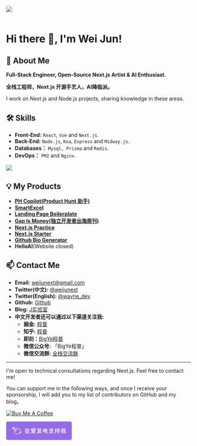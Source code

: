 <div style="overflow:hidden" class="weijunext">

<a href="https://github.com/weijunext/weijunext" style="max-width:50%;" >
  <img height="200" align="center" src="https://github-readme-stats.vercel.app/api?username=weijunext&count_private=true&theme=radical" />
</a>


</div>

<br/>

# Hi there 👋, I'm Wei Jun!

## 🚀 About Me
**Full-Stack Engineer, Open-Source Next.js Artist & AI Enthusiast.**

**全栈工程师，Next.js 开源手艺人，AI降临派。**

I work on Next.js and Node.js projects, sharing knowledge in these areas.

## 🛠 Skills
- **Front-End:** `React`, `Vue` and `Next.js`.
- **Back-End:** `Node.js`, `Koa`, `Express` and `Midway.js`.
- **Databases：** `Mysql`、`Prisma` and `Redis`.
- **DevOps：** `PM2` and `Nginx`.

<a href="https://github.com/weijunext/weijunext" style="max-width:50%;" >
  <img height="200" align="center" src="https://github-readme-stats-one-mu-82.vercel.app/api/top-langs/?username=weijunext&layout=compact&langs_count=8">
</a>

## 💡 My Products
- [**PH Copilot(Product Hunt 助手)**](https://PHCopilot.AI/)
- [**SmartExcel**](https://smartexcel.cc/)
- [**Landing Page Boilerplate**](https://landingpage.weijunext.com)
- [**Gap Is Money(独立开发者出海周刊)**](https://gapis.money/)
- [**Next.js Practice**](https://github.com/weijunext/nextjs-learn-demos)
- [**Next.js Starter**](https://starter.weijunext.com/)
- [**Github Bio Generator**](https://githubbio.com/)
- **HelloAI**(Website closed)

## 📫 Contact Me
- **Email:** [weijunext@gmail.com](mailto:weijunext@gmail.com)
- **Twitter(中文):** [@weijunext](https://twitter.com/weijunext)
- **Twitter(English):** [@wayne_dev](https://twitter.com/wayne_dev)
- **Github:** [Github](https://github.com/weijunext)  
- **Blog:** [J实验室](https://weijunext.com/)
- **中文开发者还可以通过以下渠道关注我:**
  - **掘金:** [程普](https://juejin.cn/user/26044008768029)
  - **知乎:** [程普](https://www.zhihu.com/people/mo-mo-mo-89-12-11)
  - **即刻：**[BigYe程普](https://m.okjike.com/users/13EF1128-B51B-4D22-8B95-16BB406529F0)
  - **微信公众号:** 「BigYe程普」
  - **微信交流群:** [全栈交流群](https://weijunext.com/make-a-friend)
---

I'm open to technical consultations regarding Next.js. Feel free to contact me!

You can support me in the following ways, and once I receive your sponsorship, I will add you to my list of contributors on GitHub and my blog。

<a href="https://www.buymeacoffee.com/weijunext" target="_blank"><img src="https://cdn.buymeacoffee.com/buttons/v2/default-yellow.png" alt="Buy Me A Coffee" style="height: 41px !important;width: 174px !important;" ></a>

<a href="https://afdian.net/a/weijunext" target="_blank"><img src="afd.png" alt="在爱发电支持我" style="height: 50px !important"></a>
